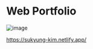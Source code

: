 # Web Portfolio

![image](https://github.com/user-attachments/assets/22e8840e-6396-474e-b8d8-8b4c6318c0f3)

https://sukyung-kim.netlify.app/
